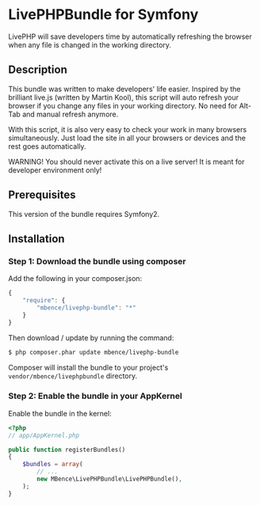LivePHPBundle for Symfony
=========================

LivePHP will save developers time by automatically refreshing the browser when any file is changed in the working directory.

## Description 

This bundle was written to make developers' life easier.
Inspired by the brilliant live.js (written by Martin Kool), 
this script will auto refresh your browser if you change any files in your working directory. No need for Alt-Tab and manual refresh anymore.

With this script, it is also very easy to check your work in many browsers simultaneously. 
Just load the site in all your browsers or devices and the rest goes automatically.

WARNING!
You should never activate this on a live server! It is meant for developer environment only!

## Prerequisites

This version of the bundle requires Symfony2.

## Installation 

### Step 1: Download the bundle using composer

Add the following in your composer.json:

```js
{
    "require": {
        "mbence/livephp-bundle": "*"
    }
}
```

Then download / update by running the command:

``` bash
$ php composer.phar update mbence/livephp-bundle
```

Composer will install the bundle to your project's `vendor/mbence/livephpbundle` directory.

### Step 2: Enable the bundle in your AppKernel

Enable the bundle in the kernel:

``` php
<?php
// app/AppKernel.php

public function registerBundles()
{
    $bundles = array(
        // ...
        new MBence\LivePHPBundle\LivePHPBundle(),
    );
}
```